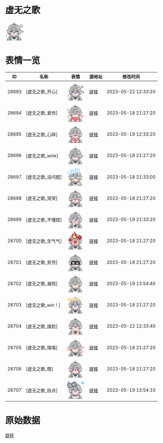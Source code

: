 # 虚无之歌

<img src="./cover.png" height="60" alt="cover" />

# 表情一览

|ID|名称|表情|源地址|修改时间|
|----|----|----|----|----|
|28693|[虚无之歌_开心]|<img src="./pic/028693_%5B虚无之歌_开心%5D.png" height="60" alt="开心"/>|[链接](https://i0.hdslb.com/bfs/garb/f817dc2d80f4813692293528fca0c6b2a315ecc3.png)|2023-05-22 12:33:20|
|28694|[虚无之歌_爱你]|<img src="./pic/028694_%5B虚无之歌_爱你%5D.png" height="60" alt="爱你"/>|[链接](https://i0.hdslb.com/bfs/garb/39d830890beb1b54c5748a6c63a8c5023dc286c6.png)|2023-05-18 21:27:20|
|28695|[虚无之歌_心碎]|<img src="./pic/028695_%5B虚无之歌_心碎%5D.png" height="60" alt="心碎"/>|[链接](https://i0.hdslb.com/bfs/garb/97934c9d62fcb8e4852206c1365081bf92f8c4d5.png)|2023-05-19 12:33:20|
|28696|[虚无之歌_wink]|<img src="./pic/028696_%5B虚无之歌_wink%5D.png" height="60" alt="wink"/>|[链接](https://i0.hdslb.com/bfs/garb/5a5ac778506641a4194e664b8b1e40908ed17156.png)|2023-05-18 21:27:20|
|28697|[虚无之歌_没问题]|<img src="./pic/028697_%5B虚无之歌_没问题%5D.png" height="60" alt="没问题"/>|[链接](https://i0.hdslb.com/bfs/garb/0172abb35cad83515accc6eda941979ba09e7694.png)|2023-05-18 21:33:00|
|28698|[虚无之歌_哭哭]|<img src="./pic/028698_%5B虚无之歌_哭哭%5D.png" height="60" alt="哭哭"/>|[链接](https://i0.hdslb.com/bfs/garb/a23bf7eed650227fc10368a91d25313cae8ec884.png)|2023-05-18 21:27:20|
|28699|[虚无之歌_不懂捏]|<img src="./pic/028699_%5B虚无之歌_不懂捏%5D.png" height="60" alt="不懂捏"/>|[链接](https://i0.hdslb.com/bfs/garb/5784e62b7bfeaf681bf98a401c4eb40bea378df7.png)|2023-05-19 21:33:20|
|28700|[虚无之歌_生气气]|<img src="./pic/028700_%5B虚无之歌_生气气%5D.png" height="60" alt="生气气"/>|[链接](https://i0.hdslb.com/bfs/garb/a61229caa27989e9fb7e8d3db568cc1b04e550e3.png)|2023-05-18 21:27:20|
|28701|[虚无之歌_贫穷]|<img src="./pic/028701_%5B虚无之歌_贫穷%5D.png" height="60" alt="贫穷"/>|[链接](https://i0.hdslb.com/bfs/garb/bb9a25dbab5fe3b5a884f6ad9cf5c20e7e45872c.png)|2023-05-18 21:27:20|
|28702|[虚无之歌_凝视]|<img src="./pic/028702_%5B虚无之歌_凝视%5D.png" height="60" alt="凝视"/>|[链接](https://i0.hdslb.com/bfs/garb/39217c1a56b3047c5383669d9345cc0d0b73376c.png)|2023-05-19 13:54:40|
|28703|[虚无之歌_win！]|<img src="./pic/028703_%5B虚无之歌_win！%5D.png" height="60" alt="win！"/>|[链接](https://i0.hdslb.com/bfs/garb/13ddda425166c58765611fb3d466269e59e5535b.png)|2023-05-18 21:27:20|
|28704|[虚无之歌_揉脸]|<img src="./pic/028704_%5B虚无之歌_揉脸%5D.png" height="60" alt="揉脸"/>|[链接](https://i0.hdslb.com/bfs/garb/c9c983d6bc4dae06c3aea2393c03893ae3c019dc.png)|2023-05-22 12:33:40|
|28705|[虚无之歌_嘻嘻]|<img src="./pic/028705_%5B虚无之歌_嘻嘻%5D.png" height="60" alt="嘻嘻"/>|[链接](https://i0.hdslb.com/bfs/garb/4fa1707150f4c835ad1b93cc655692bd693e0104.png)|2023-05-18 21:27:20|
|28706|[虚无之歌_嗯]|<img src="./pic/028706_%5B虚无之歌_嗯%5D.png" height="60" alt="嗯"/>|[链接](https://i0.hdslb.com/bfs/garb/2077eb7a371b81b1b47ec50a14e98d917ff9ece3.png)|2023-05-18 21:27:20|
|28707|[虚无之歌_给点]|<img src="./pic/028707_%5B虚无之歌_给点%5D.png" height="60" alt="给点"/>|[链接](https://i0.hdslb.com/bfs/garb/25387b7b2f8949aa69b1225a819b84718007f0c9.png)|2023-05-19 13:54:10|

# 原始数据

[跳转](./raw.json)

